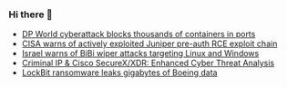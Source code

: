 ### Hi there 👋

<!--START_SECTION:feed-->
* [DP World cyberattack blocks thousands of containers in ports](https://www.bleepingcomputer.com/news/security/dp-world-cyberattack-blocks-thousands-of-containers-in-ports/)
* [CISA warns of actively exploited Juniper pre-auth RCE exploit chain](https://www.bleepingcomputer.com/news/security/cisa-warns-of-actively-exploited-juniper-pre-auth-rce-exploit-chain/)
* [Israel warns of BiBi wiper attacks targeting Linux and Windows](https://www.bleepingcomputer.com/news/security/israel-warns-of-bibi-wiper-attacks-targeting-linux-and-windows/)
* [Criminal IP & Cisco SecureX/XDR: Enhanced Cyber Threat Analysis](https://www.bleepingcomputer.com/news/security/criminal-ip-and-cisco-securex-xdr-enhanced-cyber-threat-analysis/)
* [LockBit ransomware leaks gigabytes of Boeing data](https://www.bleepingcomputer.com/news/security/lockbit-ransomware-leaks-gigabytes-of-boeing-data/)
<!--END_SECTION:feed-->

<!--
**frankenk/frankenk** is a ✨ _special_ ✨ repository because its `README.md` (this file) appears on your GitHub profile.

Here are some ideas to get you started:

- 🔭 I’m currently working on ...
- 🌱 I’m currently learning ...
- 👯 I’m looking to collaborate on ...
- 🤔 I’m looking for help with ...
- 💬 Ask me about ...
- 📫 How to reach me: ...
- 😄 Pronouns: ...
- ⚡ Fun fact: ...
-->



